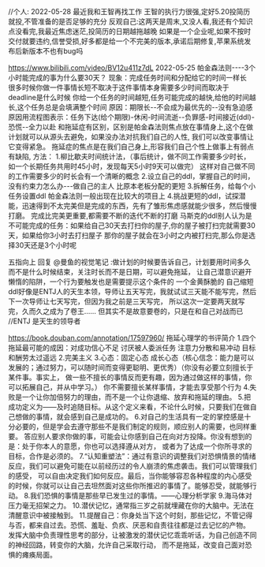 

//个人: 2022-05-28
最近我和王智再找工作
王智的执行力很强,定好5.20投简历就投,不管准备的是否足够的充分
反观自己:这两天是周末,又没人看,我还有个知识点没看完,我最近焦虑迷茫,投简历的日期越拖越晚
如果是一个企业呢,如果不按时交付就要违约,信誉受损,好多都是给一个不完美的版本,承诺后期修复,苹果系统发布后新版本不也有bug吗

https://www.bilibili.com/video/BV12u411z7dL 2022-05-25
帕金森法则----3个小时能完成的事为什么要30天？
现象：完成任务时间和分配给它的时间一样长  
  很多时候你做一件事情长短不取决于这件事情本身需要多少时间而取决于deadline是什么时候
  你给一个任务的时间越短,任务可能完成的越快,给他的时间越长,这个任务总是会填满整个时间
原因：期限长--不会成为最优先的--没有急迫感
原因用流程图表示：任务下达(给个期限)-休闲-时间流逝--负罪感-时间接近(ddl)-恐慌--全力以赴
和拖延症有区别，区别是帕金森法则焦点放在事情身上,这个在做计划就可以从源头去避免，如果没办法对抗我们自己的人性,
   我们可以改变事情让它变得紧急。
拖延症的焦点是在我们自己身上,形容我们自己个性上做事上有弱点有缺陷,
方法：
1.柳比歇夫时间统计法，（事后统计，做不同工作需要多少时长，如一个长期任务共用时45小时，发现每天5小时9天可以做完）
  这样对自己做不同的工作需要多少的时长会有一个清晰的概念
2.设立自己的ddl，掌握自己的时间，没有约束力怎么办---做自己的主人
  比原本老板分配的更短
3.拆解任务，给每个小任务设置ddl
  帕金森法则一般出现在比较大的项目上
4.挑战更短的ddl，试探潜能，迅速得到不太完美但是完成的东西，先有了雏形焦虑感就能少很多，然后慢慢打磨。
完成比完美更重要,都需要不断的迭代不断的打磨
马斯克的ddl别人认为是不可能完成的任务：如果给自己30天去打扫你的屋子,你的屋子被打扫完就需要30天，如果给你3小时去打扫屋子
那你的屋子就会在3小时之内被打扫完,那么你是选择30天还是3个小时呢

五指向上
回复 @曼鱼的视觉笔记  :做计划的时候要告诉自己，计划要用时间多久而不是什么时候结束，关注时长而不是日期，可以避免拖延，
让自己潜意识避开懒惰的陷阱，一个行为要触发也是需要提示这个条件的
一个金黄酥脆的
自己缩短ddl好像是ENTJ人的天生本领，导师让五天写完，我就试试三天能不能写完，然后下一次导师让七天写完，但因为我之前是三天写完，
所以这次一定要两天就写完，久而久之成为了卷王…… 但其实不是故意要卷的，只是在和自己对战而已
//ENTJ 是天生的领导者



https://book.douban.com/annotation/17597960/  拖延心理学的书评简介
1.四个拖延最可能的成因：对成功信心不足
讨厌被人委派任务
注意力分散和易冲动
目标和酬劳太过遥远
2.完美主义
3.心态：固定心态
成长心态（核心信念：能力是可以发展的；通过努力，可以随时间而变得更聪明、更优秀）（你没有必要立刻擅长于某件事。事实上，
   做一些不擅长的事情反而更有趣，因为通过做这样的事情，你可以拓展自己，并从中学习。）
   你不需要擅长某样事情，才能去享受那个行为
4.失败是一个让你加倍努力的理由，而不是一个让你退缩、放弃和拖延的理由。
5.把成功定义为——及时追随目标。从这个定义来看，不论什么时候，只要我们在做自己想做的事情，就会感到自己是成功的。
6.对自己的生活具有一定的掌控感是十分必要的，但是学会去遵守那些不是我们制定的规则，顺应别人的需要，也同样重要。
答应别人要求你做的事，可能会让你感到自己在向对方投降。你没有想到的是：处于你本人的意愿，你也可以选择遵从对方，
  或者为了达成一个你所寻求的目标，合作是必须的。
7.“认知重塑法”：通过有意识的调整我们对恐惧情景的情绪反应，我们可以避免可能在以前经历过的令人崩溃的焦虑袭击。我们可以管理我们的感受，
  可以自由决定我们如何反应。最后，当你能够容忍各种程度的内心感受的时候，你就可以让自己去坦然面对这些你所推迟的事情了。能够忍受，就能够行动。
8.我们恐惧的事情是那些早已发生过的事情。——心理分析学家
9.海马体对压力毫无招架之力。
10.潜伏记忆，通常指三岁之前就埋藏在你的大脑中。无法在清醒意识中被接触到。
11.提醒自己：你身处当下这个时刻，那些记忆，不管记得与否，都来自过去。恐慌、羞耻、负疚、厌恶和自责往往都是过去记忆的产物。
发挥大脑中负责理性思考的部分，让被激发的潜伏记忆乖乖听话，为自己创造不同的神经回路，转变你的大脑，允许自己采取行动，
而不是拖延，改变自己面对恐惧的瘫痪局面。